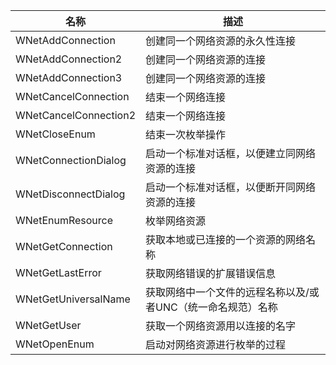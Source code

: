 |         名称          |                          描述                          |
| --------------------- | ------------------------------------------------------ |
| WNetAddConnection     | 创建同一个网络资源的永久性连接                            |
| WNetAddConnection2    | 创建同一个网络资源的连接                                 |
| WNetAddConnection3    | 创建同一个网络资源的连接                                 |
| WNetCancelConnection  | 结束一个网络连接                                         |
| WNetCancelConnection2 | 结束一个网络连接                                         |
| WNetCloseEnum         | 结束一次枚举操作                                         |
| WNetConnectionDialog  | 启动一个标准对话框，以便建立同网络资源的连接                |
| WNetDisconnectDialog  | 启动一个标准对话框，以便断开同网络资源的连接                |
| WNetEnumResource      | 枚举网络资源                                            |
| WNetGetConnection     | 获取本地或已连接的一个资源的网络名称                       |
| WNetGetLastError      | 获取网络错误的扩展错误信息                                |
| WNetGetUniversalName  | 获取网络中一个文件的远程名称以及/或者UNC（统一命名规范）名称 |
| WNetGetUser           | 获取一个网络资源用以连接的名字                            |
| WNetOpenEnum          | 启动对网络资源进行枚举的过程                              |

